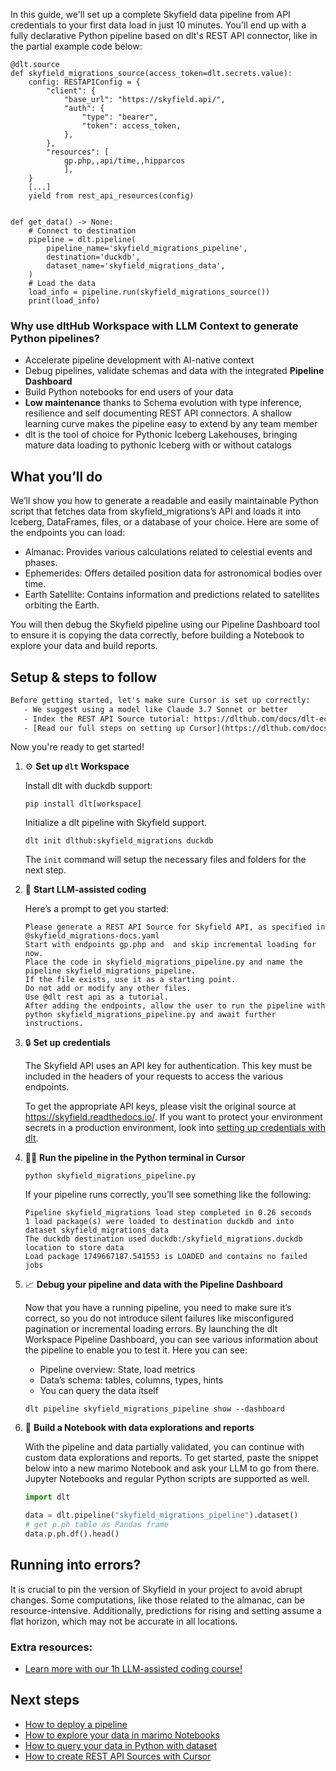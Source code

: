 In this guide, we'll set up a complete Skyfield data pipeline from API credentials to your first data load in just 10 minutes. You'll end up with a fully declarative Python pipeline based on dlt's REST API connector, like in the partial example code below:

```python-outcome
@dlt.source
def skyfield_migrations_source(access_token=dlt.secrets.value):
    config: RESTAPIConfig = {
        "client": {
            "base_url": "https://skyfield.api/",
            "auth": {
                "type": "bearer",
                "token": access_token,
            },
        },
        "resources": [
            gp.php,,api/time,,hipparcos
            ],
    }
    [...]
    yield from rest_api_resources(config)


def get_data() -> None:
    # Connect to destination
    pipeline = dlt.pipeline(
        pipeline_name='skyfield_migrations_pipeline',
        destination='duckdb',
        dataset_name='skyfield_migrations_data', 
    )
    # Load the data
    load_info = pipeline.run(skyfield_migrations_source())
    print(load_info) 
```

### Why use dltHub Workspace with LLM Context to generate Python pipelines?

- Accelerate pipeline development with AI-native context
- Debug pipelines, validate schemas and data with the integrated **Pipeline Dashboard**
- Build Python notebooks for end users of your data
- **Low maintenance** thanks to Schema evolution with type inference, resilience and self documenting REST API connectors. A shallow learning curve makes the pipeline easy to extend by any team member
- dlt is the tool of choice for Pythonic Iceberg Lakehouses, bringing mature data loading to pythonic Iceberg with or without catalogs

## What you’ll do

We’ll show you how to generate a readable and easily maintainable Python script that fetches data from skyfield_migrations’s API and loads it into Iceberg, DataFrames, files, or a database of your choice. Here are some of the endpoints you can load:

- Almanac: Provides various calculations related to celestial events and phases.
- Ephemerides: Offers detailed position data for astronomical bodies over time.
- Earth Satellite: Contains information and predictions related to satellites orbiting the Earth.

You will then debug the Skyfield pipeline using our Pipeline Dashboard tool to ensure it is copying the data correctly, before building a Notebook to explore your data and build reports.

## Setup & steps to follow

```default
Before getting started, let's make sure Cursor is set up correctly:
   - We suggest using a model like Claude 3.7 Sonnet or better
   - Index the REST API Source tutorial: https://dlthub.com/docs/dlt-ecosystem/verified-sources/rest_api/ and add it to context as **@dlt rest api**
   - [Read our full steps on setting up Cursor](https://dlthub.com/docs/dlt-ecosystem/llm-tooling/cursor-restapi#23-configuring-cursor-with-documentation)
```

Now you're ready to get started!

1. ⚙️ **Set up `dlt` Workspace**
    
    Install dlt with duckdb support:
    ```shell
    pip install dlt[workspace]
    ```

    Initialize a dlt pipeline with Skyfield support.
    ```shell
    dlt init dlthub:skyfield_migrations duckdb
    ```

    The `init` command will setup the necessary files and folders for the next step.
    
2. 🤠 **Start LLM-assisted coding**
    
    Here’s a prompt to get you started:
    
    ```prompt
    Please generate a REST API Source for Skyfield API, as specified in @skyfield_migrations-docs.yaml 
    Start with endpoints gp.php and  and skip incremental loading for now. 
    Place the code in skyfield_migrations_pipeline.py and name the pipeline skyfield_migrations_pipeline. 
    If the file exists, use it as a starting point. 
    Do not add or modify any other files. 
    Use @dlt rest api as a tutorial. 
    After adding the endpoints, allow the user to run the pipeline with python skyfield_migrations_pipeline.py and await further instructions.
    ```

    
3. 🔒 **Set up credentials** 
    
    The Skyfield API uses an API key for authentication. This key must be included in the headers of your requests to access the various endpoints.
    
    To get the appropriate API keys, please visit the original source at https://skyfield.readthedocs.io/.
    If you want to protect your environment secrets in a production environment, look into [setting up credentials with dlt](https://dlthub.com/docs/walkthroughs/add_credentials).
    
4. 🏃‍♀️ **Run the pipeline in the Python terminal in Cursor**
    
    ```shell
    python skyfield_migrations_pipeline.py
    ```
    
    If your pipeline runs correctly, you’ll see something like the following:
    
    ```shell
    Pipeline skyfield_migrations load step completed in 0.26 seconds
    1 load package(s) were loaded to destination duckdb and into dataset skyfield_migrations_data
    The duckdb destination used duckdb:/skyfield_migrations.duckdb location to store data
    Load package 1749667187.541553 is LOADED and contains no failed jobs
    ```
    
5. 📈 **Debug your pipeline and data with the Pipeline Dashboard**

    Now that you have a running pipeline, you need to make sure it’s correct, so you do not introduce silent failures like misconfigured pagination or incremental loading errors. By launching the dlt Workspace Pipeline Dashboard, you can see various information about the pipeline to enable you to test it. Here you can see:
    - Pipeline overview: State, load metrics
    - Data’s schema: tables, columns, types, hints
    - You can query the data itself
    
    ```shell
    dlt pipeline skyfield_migrations_pipeline show --dashboard
    ```
    
6. 🐍 **Build a Notebook with data explorations and reports**

    With the pipeline and data partially validated, you can continue with custom data explorations and reports. To get started, paste the snippet below into a new marimo Notebook and ask your LLM to go from there. Jupyter Notebooks and regular Python scripts are supported as well.

    
    ```python
    import dlt

   data = dlt.pipeline("skyfield_migrations_pipeline").dataset()
   # get p.ph table as Pandas frame
   data.p.ph.df().head()
    ```

## Running into errors?

It is crucial to pin the version of Skyfield in your project to avoid abrupt changes. Some computations, like those related to the almanac, can be resource-intensive. Additionally, predictions for rising and setting assume a flat horizon, which may not be accurate in all locations.

### Extra resources:

- [Learn more with our 1h LLM-assisted coding course!](https://www.youtube.com/watch?v=GGid70rnJuM)

## Next steps

- [How to deploy a pipeline](https://dlthub.com/docs/walkthroughs/deploy-a-pipeline)
- [How to explore your data in marimo Notebooks](https://dlthub.com/docs/general-usage/dataset-access/marimo)
- [How to query your data in Python with dataset](https://dlthub.com/docs/general-usage/dataset-access/dataset)
- [How to create REST API Sources with Cursor](https://dlthub.com/docs/dlt-ecosystem/llm-tooling/cursor-restapi)